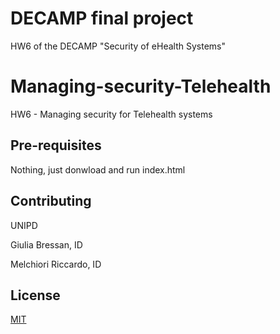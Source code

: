 # DECAMP final project

HW6 of the DECAMP "Security of eHealth Systems"

# Managing-security-Telehealth
HW6 - Managing security for Telehealth systems

## Pre-requisites
Nothing, just donwload and run index.html

## Contributing
UNIPD

Giulia Bressan, ID

Melchiori Riccardo, ID 

## License
[MIT](https://choosealicense.com/licenses/mit/)
